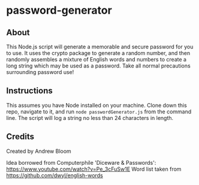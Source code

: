 # password-generator

## About

This Node.js script will generate a memorable and secure password for you to use. It uses the crypto package to generate a random number, and then randomly assembles a mixture of English words and numbers to create a long string which may be used as a password. Take all normal precautions surrounding password use!

## Instructions

This assumes you have Node installed on your machine. Clone down this repo, navigate to it, and run `node passwordGenerator.js` from the command line. The script will log a string no less than 24 characters in length.

## Credits

Created by Andrew Bloom

Idea borrowed from Computerphile 'Diceware & Passwords': https://www.youtube.com/watch?v=Pe_3cFuSw1E
Word list taken from https://github.com/dwyl/english-words

